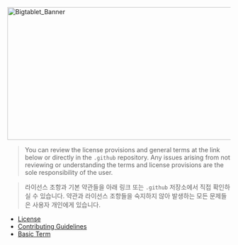 <img width="1800" height="300" alt="Bigtablet_Banner" src="https://github.com/user-attachments/assets/4051566b-103c-462d-a663-213ef7d056d4" /> <br>

> You can review the license provisions and general terms at the link below or directly in the `.github` repository. Any issues arising from not reviewing or understanding the terms and license provisions are the sole responsibility of the user.

> 라이선스 조항과 기본 약관들을 아래 링크 또는 `.github` 저장소에서 직접 확인하실 수 있습니다. 약관과 라이선스 조항들을 숙지하지 않아 발생하는 모든 문제들은 사용자 개인에게 있습니다.

- [License](./LICENSE.md)
- [Contributing Guidelines](./CONTRIBUTING.md)
- [Basic Term](./README.md)
